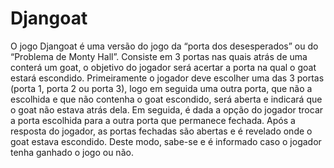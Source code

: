 # Djangoat

  O jogo Djangoat é uma versão do jogo da “porta dos desesperados” ou do “Problema de Monty Hall”. Consiste em 3 portas nas quais atrás de uma conterá um goat, o objetivo do jogador será acertar a porta na qual o goat estará escondido.
  Primeiramente o jogador deve escolher uma das 3 portas (porta 1, porta 2 ou porta 3), logo em seguida uma outra porta, que não a escolhida e que não contenha o goat escondido, será aberta e indicará que o goat não estava atrás dela. Em seguida, é dada a opção do jogador trocar a porta escolhida para a outra porta que permanece fechada. Após a resposta do jogador, as portas fechadas são abertas e é revelado onde o goat estava escondido. Deste modo, sabe-se e é informado caso o jogador tenha ganhado o jogo ou não.

